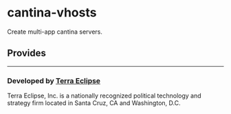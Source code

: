 cantina-vhosts
==============

Create multi-app cantina servers.


Provides
--------



- - -

### Developed by [Terra Eclipse](http://www.terraeclipse.com)
Terra Eclipse, Inc. is a nationally recognized political technology and
strategy firm located in Santa Cruz, CA and Washington, D.C.
